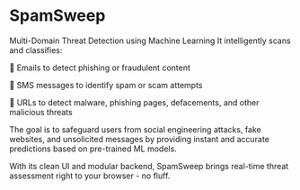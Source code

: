 # SpamSweep
Multi-Domain Threat Detection using Machine Learning 
It intelligently scans and classifies:

📧 Emails to detect phishing or fraudulent content

💬 SMS messages to identify spam or scam attempts

🔗 URLs to detect malware, phishing pages, defacements, and other malicious threats

The goal is to safeguard users from social engineering attacks, fake websites, and unsolicited messages by providing instant and accurate predictions based on pre-trained ML models.

With its clean UI and modular backend, SpamSweep brings real-time threat assessment right to your browser - no fluff.

